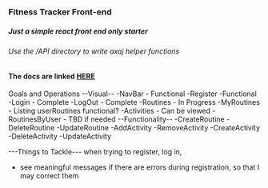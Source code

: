 ### Fitness Tracker Front-end

##### Just a simple react front end only starter

###### Use the /API directory to write axaj helper functions

#### The docs are linked [HERE](http://fitnesstrac-kr.herokuapp.com/docs/)

Goals and Operations
--Visual--
-NavBar - Functional
-Register -Functional
-Login - Complete
-LogOut - Complete
-Routines - In Progress
-MyRoutines - Listing userRoutines functional?
-Activities - Can be viewed
-RoutinesByUser - TBD if needed
--Functionality--
-CreateRoutine
-DeleteRoutine
-UpdateRoutine
-AddActivity
-RemoveActivity
-CreateActivity
-DeleteActivity
-UpdateActivity

---Things to Tackle---
when trying to register, log in,

- see meaningful messages if there are errors during registration, so that I may correct them
